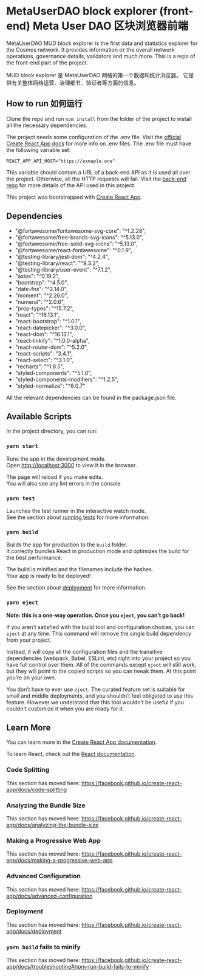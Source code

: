 
# MetaUserDAO block explorer (front-end) Meta User DAO 区块浏览器前端

MetaUserDAO MUD block explorer is the first data and statistics explorer for the Cosmos network. It provides information oт the overall network operations, governance details, validators and much more. 
This is a repo of the front-end part of the project.

MUD block explorer 是 MetaUserDAO 网络的第一个数据和统计浏览器。 它提供有关整体网络运营、治理细节、验证者等方面的信息。

## How to run 如何运行

Clone the repo and run `npm install` from the folder of the project to install all the necessary dependencies.

The project needs some configuration of the .env file. Visit the [official  Create React App docs](https://create-react-app.dev/docs/adding-custom-environment-variables/) for more info on .env files. The .env file must have the
 following variable set:

`REACT_APP_API_HOST="https://exmaple.one"`

This variable should contain a URL of a back-end API as it is used all over the project. Otherwise, all the
HTTP requests will fail. Visit the [back-end repo](https://github.com/everstake/cosmoscan-api) for more details of
 the API used in this project.

This project was bootstrapped with [Create React App](https://github.com/facebook/create-react-app).

## Dependencies

* "@fortawesome/fontawesome-svg-core": "^1.2.28",
* "@fortawesome/free-brands-svg-icons": "^5.13.0",
* "@fortawesome/free-solid-svg-icons": "^5.13.0",
* "@fortawesome/react-fontawesome": "^0.1.9",
* "@testing-library/jest-dom": "^4.2.4",
* "@testing-library/react": "^9.3.2",
* "@testing-library/user-event": "^7.1.2",
* "axios": "^0.19.2",
* "bootstrap": "^4.5.0",
* "date-fns": "^2.14.0",
* "moment": "^2.26.0",
* "numeral": "^2.0.6",
* "prop-types": "^15.7.2",
* "react": "^16.13.1",
* "react-bootstrap": "^1.0.1",
* "react-datepicker": "^3.0.0",
* "react-dom": "^16.13.1",
* "react-linkify": "^1.0.0-alpha",
* "react-router-dom": "^5.2.0",
* "react-scripts": "3.4.1",
* "react-select": "^3.1.0",
* "recharts": "^1.8.5",
* "styled-components": "^5.1.0",
* "styled-components-modifiers": "^1.2.5",
* "styled-normalize": "^8.0.7"

All the relevant dependencies can be found in the package.json file.


## Available Scripts

In the project directory, you can run:

### `yarn start`

Runs the app in the development mode.<br />
Open [http://localhost:3000](http://localhost:3000) to view it in the browser.

The page will reload if you make edits.<br />
You will also see any lint errors in the console.

### `yarn test`

Launches the test runner in the interactive watch mode.<br />
See the section about [running tests](https://facebook.github.io/create-react-app/docs/running-tests) for more information.

### `yarn build`

Builds the app for production to the `build` folder.<br />
It correctly bundles React in production mode and optimizes the build for the best performance.

The build is minified and the filenames include the hashes.<br />
Your app is ready to be deployed!

See the section about [deployment](https://facebook.github.io/create-react-app/docs/deployment) for more information.

### `yarn eject`

**Note: this is a one-way operation. Once you `eject`, you can’t go back!**

If you aren’t satisfied with the build tool and configuration choices, you can `eject` at any time. This command will remove the single build dependency from your project.

Instead, it will copy all the configuration files and the transitive dependencies (webpack, Babel, ESLint, etc) right into your project so you have full control over them. All of the commands except `eject` will still work, but they will point to the copied scripts so you can tweak them. At this point you’re on your own.

You don’t have to ever use `eject`. The curated feature set is suitable for small and middle deployments, and you shouldn’t feel obligated to use this feature. However we understand that this tool wouldn’t be useful if you couldn’t customize it when you are ready for it.

## Learn More

You can learn more in the [Create React App documentation](https://facebook.github.io/create-react-app/docs/getting-started).

To learn React, check out the [React documentation](https://reactjs.org/).

### Code Splitting

This section has moved here: https://facebook.github.io/create-react-app/docs/code-splitting

### Analyzing the Bundle Size

This section has moved here: https://facebook.github.io/create-react-app/docs/analyzing-the-bundle-size

### Making a Progressive Web App

This section has moved here: https://facebook.github.io/create-react-app/docs/making-a-progressive-web-app

### Advanced Configuration

This section has moved here: https://facebook.github.io/create-react-app/docs/advanced-configuration

### Deployment

This section has moved here: https://facebook.github.io/create-react-app/docs/deployment

### `yarn build` fails to minify

This section has moved here: https://facebook.github.io/create-react-app/docs/troubleshooting#npm-run-build-fails-to-minify
